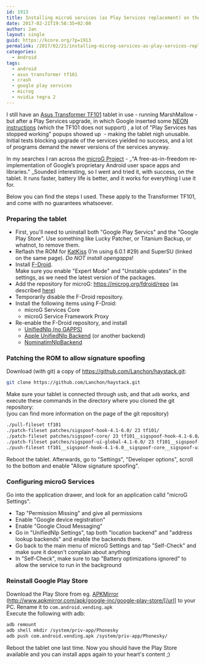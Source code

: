```yaml
---
id: 1913
title: Installing microG services (as Play Services replacement) on the Asus TF101 tablet
date: 2017-02-21T19:58:35+02:00
author: Jan
layout: single
guid: https://kcore.org/?p=1913
permalink: /2017/02/21/installing-microg-services-as-play-services-replacement-on-the-asus-tf101-tablet/
categories:
  - Android
tags:
  - android
  - asus transformer tf101
  - crash
  - google play services
  - microg
  - nvidia tegra 2
---
```

I still have an [Asus Transformer TF101](http://www.gsmarena.com/asus_transformer_tf101-3936.php) tablet in use - running MarshMallow - but after a Play Services upgrade, in which Google inserted some [NEON instructions](https://en.wikipedia.org/wiki/ARM_architecture#NEON) (which the TF101 does not support) , a lot of "Play Services has stopped working" popups showed up  - making the tablet nigh unusable. Initial tests blocking upgrade of the services yielded no success, and a lot of programs demand the newer versions of the services anyway.

In my searches I ran across the [microG Project](https://microg.org/) - _"A free-as-in-freedom re-implementation of Google’s proprietary Android user space apps and libraries." _Sounded interesting, so I went and tried it, with success, on the tablet. It runs faster, battery life is better, and it works for everything I use it for.

Below you can find the steps I used. These apply to the Transformer TF101, and come with no guarantees whatsoever.

### Preparing the tablet

  * First, you'll need to uninstall both "Google Play Servics" and the "Google Play Store". Use something like Lucky Patcher, or Titanium Backup, or whatnot, to remove them.
  * Reflash the ROM for [KatKiss](https://forum.xda-developers.com/eee-pad-transformer/development/rom-t3318496) (I'm using 6.0.1 #29) and SuperSU (linked on the same page). _Do NOT install opengapps_!
  * Install [F-Droid](https://f-droid.org/).  
    Make sure you enable "Expert Mode" and "Unstable updates" in the settings, as we need the latest version of the packages.
  * Add the repository for microG: https://microg.org/fdroid/repo (as described [here](https://microg.org/download.html))
  * Temporarily disable the F-Droid repository.
  * Install the following items using F-Droid: 
      * microG Services Core
      * microG Service Framework Proxy
  * Re-enable the F-Droid repository, and install 
      * [UnifiedNlp (no GAPPS)](https://f-droid.org/repository/browse/?fdfilter=unifiednlp&fdid=com.google.android.gms)
      * [Apple UnifiedNlp Backend](https://f-droid.org/repository/browse/?fdfilter=unifiednlp&fdid=org.microg.nlp.backend.apple) (or another backend)
      * [NominatimNlpBackend](https://f-droid.org/repository/browse/?fdfilter=unifiednlp&fdid=org.microg.nlp.backend.nominatim)

### Patching the ROM to allow signature spoofing
  
Download (with git) a copy of https://github.com/Lanchon/haystack.git: 
```bash
git clone https://github.com/Lanchon/haystack.git
```

Make sure your tablet is connected through usb, and that `adb` works, and execute these commands in the directory where you cloned the git repository:  
(you can find more information on the page of the git repository)

```bash
./pull-fileset tf101
./patch-fileset patches/sigspoof-hook-4.1-6.0/ 23 tf101/
./patch-fileset patches/sigspoof-core/ 23 tf101__sigspoof-hook-4.1-6.0/
./patch-fileset patches/sigspoof-ui-global-4.1-6.0/ 23 tf101__sigspoof-hook-4.1-6.0__sigspoof-core/
./push-fileset tf101__sigspoof-hook-4.1-6.0__sigspoof-core__sigspoof-ui-global-4.1-6.0/
```

Reboot the tablet. Afterwards, go to "Settings", "Developer options", scroll to the bottom and enable "Allow signature spoofing".

### Configuring microG Services  
Go into the application drawer, and look for an application calld "microG Settings".

  * Tap "Permission Missing" and give all permissions
  * Enable "Google device registration"
  * Enable "Google Cloud Messaging"
  * Go in "UnifiedNlp Settings", tap both "location backend" and "address lookup backends" and enable the backends there.
  * Go back to the main menu of microG Settings and tap "Self-Check" and make sure it doesn't complain about anything
  * In "Self-Check", make sure to tap "Battery optimizations ignored" to allow the service to run in the background

### Reinstall Google Play Store  
Download the Play Store from eg. [APKMirror](http://www.apkmirror.com/apk/google-inc/google-play-store/) (http://www.apkmirror.com/apk/google-inc/google-play-store/[/url] to your PC. Rename it to `com.android.vending.apk`  
Execute the following with adb:

```bash
adb remount
adb shell mkdir /system/priv-app/Phonesky
adb push com.android.vending.apk /system/priv-app/Phonesky/
```
Reboot the tablet one last time. Now you should have the Play Store available and you can install apps again to your heart's content ;)